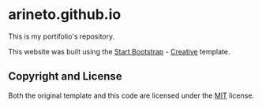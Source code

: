 # arineto.github.io

This is my portifolio's repository.

This website was built using the [Start Bootstrap](http://startbootstrap.com/) - [Creative](http://startbootstrap.com/template-overviews/creative/) template.

## Copyright and License

Both the original template and this code are licensed under the [MIT](https://github.com/BlackrockDigital/startbootstrap-creative/blob/gh-pages/LICENSE) license.
